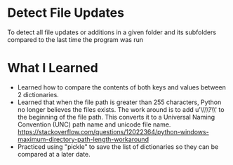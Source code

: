 # Detect File Updates
To detect all file updates or additions in a given folder and its subfolders compared to the last time the program was run

# What I Learned
* Learned how to compare the contents of both keys and values between 2 dictionaries.
* Learned that when the file path is greater than 255 characters, Python no longer believes the files exists. The work around is to add u'\\\\\\\\?\\\\' to the beginning of the file path. This converts it to a Universal Naming Convention (UNC) path name and unicode file name.
    https://stackoverflow.com/questions/12022364/python-windows-maximum-directory-path-length-workaround
* Practiced using "pickle" to save the list of dictionaries so they can be compared at a later date.
